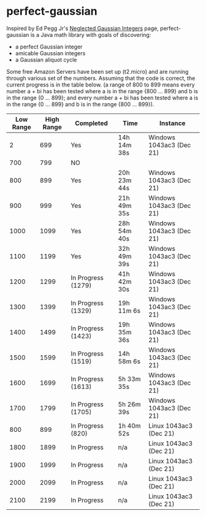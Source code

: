 # perfect-gaussian

Inspired by Ed Pegg Jr's [Neglected Gaussian Integers](http://www.mathpuzzle.com/Gaussians.html) page, perfect-gaussian is a Java math library with goals of discovering:
* a perfect Gaussian integer
* amicable Gaussian integers
* a Gaussian aliquot cycle

Some free Amazon Servers have been set up (t2.micro) and are running through various set of the numbers. Assuming that the code is correct, the current progress is in the table below. (a range of 800 to 899 means every number a + bi has been tested where a is in the range {800 ... 899} and b is in the range {0 ... 899}; and every number a + bi has been tested where a is in the range {0 ... 899} and b is in the range {800 ... 899}). 

Low Range | High Range | Completed | Time | Instance
----------|------------|-----------|------|---------
2 | 699 | Yes | 14h 14m 38s | Windows 1043ac3 (Dec 21)
700 | 799 | NO | | 
800 | 899 | Yes | 20h 23m 44s | Windows 1043ac3 (Dec 21)
900 | 999 | Yes | 21h 49m 35s | Windows 1043ac3 (Dec 21)
1000 | 1099 | Yes | 28h 54m 40s | Windows 1043ac3 (Dec 21)
1100 | 1199 | Yes | 32h 49m 39s | Windows 1043ac3 (Dec 21)
1200 | 1299 | In Progress (1279) |  41h 42m 30s | Windows 1043ac3 (Dec 21)
1300 | 1399 | In Progress (1329) | 19h 11m 6s | Windows 1043ac3 (Dec 21)
1400 | 1499 | In Progress (1423) | 19h 35m 36s  | Windows 1043ac3 (Dec 21)
1500 | 1599 | In Progress (1519) | 14h 58m 6s  | Windows 1043ac3 (Dec 21)
1600 | 1699 | In Progress (1613) | 5h 33m 35s  | Windows 1043ac3 (Dec 21)
1700 | 1799 | In Progress (1705) | 5h 26m 39s  | Windows 1043ac3 (Dec 21)
800 | 899 | In Progress (820)  | 1h 40m 52s | Linux 1043ac3 (Dec 21)
1800 | 1899 | In Progress  | n/a | Linux 1043ac3 (Dec 21)
1900 | 1999 | In Progress  | n/a | Linux 1043ac3 (Dec 21)
2000 | 2099 | In Progress  | n/a | Linux 1043ac3 (Dec 21)
2100 | 2199 | In Progress  | n/a | Linux 1043ac3 (Dec 21)

